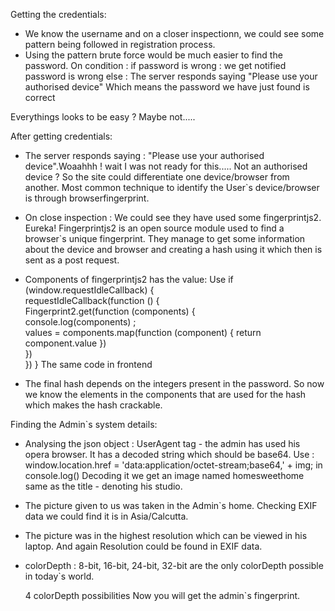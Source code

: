 Getting the credentials:
  - We know the username and on a closer inspectionn, we could see some pattern being followed in 
    registration process.
  - Using the pattern brute force would be much easier to find the password.
     On condition : 
        if  password is wrong : we get notified password is wrong
        else : The server responds saying  "Please use your authorised device"
               Which means the password we have just found is correct

Everythings looks to be easy ?
Maybe not.....

After getting credentials:
  - The server responds saying : "Please use your authorised device".Woaahhh ! wait I was not ready     for this.....
    Not an authorised device ? 
        So the site could differentiate one device/browser from another.
        Most common technique to identify the User`s device/browser is through browserfingerprint.

  - On close inspection : We could see they have used some fingerprintjs2. Eureka!
        Fingerprintjs2 is an open source module used to find a browser`s unique fingerprint.
        They manage to get some information about the device and browser and creating a hash using it which then is sent as a post request.
  - Components of fingerprintjs2 has the value: Use
        if (window.requestIdleCallback) {   
           requestIdleCallback(function () {       
               Fingerprint2.get(function (components) {  
                   console.log(components)  ;   
                    values = components.map(function (component) { return component.value })     
                })   
           }) 
        } 
    The same code in frontend
    
  - The final hash depends on the integers present in the password.
        So now we know the elements in the components that are used for the hash which makes the hash crackable.

Finding the Admin`s system details:
  - Analysing the json object :  UserAgent tag - the admin has used his opera browser.
    It has a decoded string which should be base64. 
    Use : window.location.href = 'data:application/octet-stream;base64,' + img; in console.log() 
    Decoding it we get an image named homesweethome same as the title - denoting his studio.
  - The picture given to us was taken in the Admin`s home. Checking EXIF data we could find it is in    Asia/Calcutta.
  - The picture was in the highest resolution which can be viewed in his laptop.
    And again Resolution could be found in EXIF data. 
  - colorDepth :  8-bit, 16-bit, 24-bit, 32-bit are the only colorDepth possible in today`s world.
    
    4 colorDepth possibilities
    Now you will get the admin`s fingerprint.
   
          
